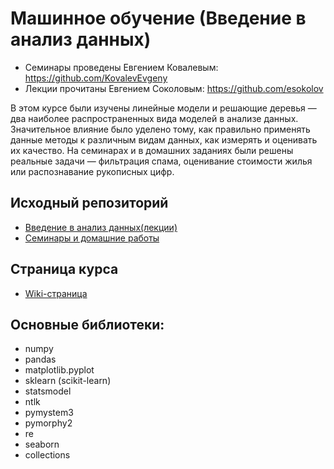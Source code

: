 # Машинное обучение (Введение в анализ данных)
* Семинары проведены Евгением Ковалевым: https://github.com/KovalevEvgeny
* Лекции прочитаны Евгением Соколовым: https://github.com/esokolov

В этом курсе были изучены линейные модели и решающие деревья — два наиболее распространенных вида моделей в анализе данных. Значительное влияние было уделено тому, как правильно применять данные методы к различным видам данных, как измерять и оценивать их качество. На семинарах и в домашних заданиях были решены реальные задачи — фильтрация спама, оценивание стоимости жилья или распознавание рукописных цифр.

## Исходный репозиторий
* [Введение в анализ данных(лекции)](https://github.com/esokolov/ml-minor-hse)
* [Семинары и домашние работы](https://github.com/KovalevEvgeny/minor2020-iad4)

## Страница курса

* [Wiki-страница](http://wiki.cs.hse.ru/%D0%9C%D0%B0%D0%B9%D0%BD%D0%BE%D1%80_%D0%98%D0%BD%D1%82%D0%B5%D0%BB%D0%BB%D0%B5%D0%BA%D1%82%D1%83%D0%B0%D0%BB%D1%8C%D0%BD%D1%8B%D0%B9_%D0%B0%D0%BD%D0%B0%D0%BB%D0%B8%D0%B7_%D0%B4%D0%B0%D0%BD%D0%BD%D1%8B%D1%85/%D0%92%D0%B2%D0%B5%D0%B4%D0%B5%D0%BD%D0%B8%D0%B5_%D0%B2_%D0%B0%D0%BD%D0%B0%D0%BB%D0%B8%D0%B7_%D0%B4%D0%B0%D0%BD%D0%BD%D1%8B%D1%85)

## Основные библиотеки:

* numpy
* pandas
* matplotlib.pyplot
* sklearn (scikit-learn)
* statsmodel
* ntlk
* pymystem3
* pymorphy2
* re
* seaborn
* collections
